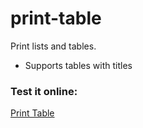 # print-table

Print lists and tables.

* Supports tables with titles

### Test it online:

[Print Table](http://bit.ly/3OQX7zK)
